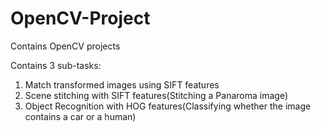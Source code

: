 # OpenCV-Project
Contains OpenCV projects

Contains 3 sub-tasks:
1. Match transformed images using SIFT features
2. Scene stitching with SIFT features(Stitching a Panaroma image)
3. Object Recognition with HOG features(Classifying whether the image contains a car or a human)
